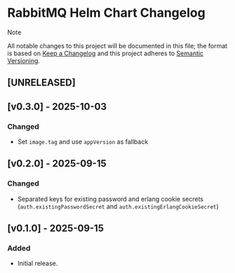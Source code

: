 # RabbitMQ Helm Chart Changelog

> [!NOTE]
> All notable changes to this project will be documented in this file; the format is based on [Keep a Changelog](https://keepachangelog.com/en/1.1.0/) and this project adheres to [Semantic Versioning](https://semver.org/spec/v2.0.0.html).

<!--
### Added - For new features.
### Changed - For changes in existing functionality.
### Deprecated - For soon-to-be removed features.
### Removed - For now removed features.
### Fixed - For any bug fixes.
### Security - In case of vulnerabilities.
-->

## [UNRELEASED]

## [v0.3.0] - 2025-10-03

### Changed

- Set `image.tag` and use `appVersion` as fallback

## [v0.2.0] - 2025-09-15

### Changed

- Separated keys for existing password and erlang cookie secrets (`auth.existingPasswordSecret` and `auth.existingErlangCookieSecret`)

## [v0.1.0] - 2025-09-15

### Added

- Initial release.

